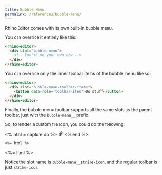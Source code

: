 ```yaml
---
title: Bubble Menu
permalink: /references/bubble-menu/
---
```


Rhino Editor comes with its own built-in bubble menu.

You can override it entirely like this:

```html
<rhino-editor>
  <div slot="bubble-menu">
    <!-- You're on your own now -->
  </div>
</rhino-editor>
```

You can override only the inner toolbar items of the bubble menu like so:

```html
<rhino-editor>
  <div slot="bubble-menu-toolbar-items">
    <button data-role="toolbar-item">Do stuff</button>
  </div>
</rhino-editor>
```

Finally, the bubble menu toolbar supports all the same slots as the parent toolbar, just with the `bubble-menu__` prefix.

So, to render a custom file icon, you could do the following:

<% html = capture do %>
<rhino-editor>
  <svg slot="bubble-menu__strike-icon" xmlns="http://www.w3.org/2000/svg" class="icon icon-tabler icon-tabler-paperclip" width="16" height="16" viewBox="0 0 24 24" stroke-width="2" stroke="currentColor" fill="none" stroke-linecap="round" stroke-linejoin="round">
   <path stroke="none" d="M0 0h24v24H0z" fill="none"></path>
   <path d="M15 7l-6.5 6.5a1.5 1.5 0 0 0 3 3l6.5 -6.5a3 3 0 0 0 -6 -6l-6.5 6.5a4.5 4.5 0 0 0 9 9l6.5 -6.5"></path>
  </svg>
</rhino-editor>
<% end %>

```html
<%= html %>
```

<%= html %>

Notice the slot name is `bubble-menu__strike-icon`, and the regular toolbar is just `strike-icon`.

